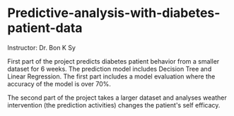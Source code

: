 # Predictive-analysis-with-diabetes-patient-data
Instructor: Dr. Bon K Sy

First part of the project predicts diabetes patient behavior from a smaller dataset for 6 weeks. The prediction model includes Decision Tree and Linear Regression. The first part includes a model evaluation where the accuracy of the model is over 70%.

The second part of the project takes a larger dataset and analyses weather intervention (the prediction activities) changes the patient's self efficacy. 
